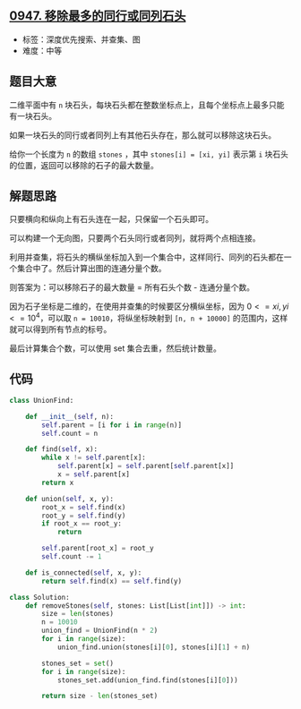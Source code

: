 ## [0947. 移除最多的同行或同列石头](https://leetcode-cn.com/problems/most-stones-removed-with-same-row-or-column/)

- 标签：深度优先搜索、并查集、图
- 难度：中等

## 题目大意

二维平面中有 `n` 块石头，每块石头都在整数坐标点上，且每个坐标点上最多只能有一块石头。

如果一块石头的同行或者同列上有其他石头存在，那么就可以移除这块石头。

给你一个长度为 `n` 的数组 `stones` ，其中 `stones[i] = [xi, yi]` 表示第 `i` 块石头的位置，返回可以移除的石子的最大数量。

## 解题思路

只要横向和纵向上有石头连在一起，只保留一个石头即可。

可以构建一个无向图，只要两个石头同行或者同列，就将两个点相连接。

利用并查集，将石头的横纵坐标加入到一个集合中，这样同行、同列的石头都在一个集合中了。然后计算出图的连通分量个数。

则答案为：可以移除石子的最大数量 = 所有石头个数 - 连通分量个数。

因为石子坐标是二维的，在使用并查集的时候要区分横纵坐标，因为 $0 <= xi, yi <= 10^4$，可以取 `n = 10010`，将纵坐标映射到 `[n, n + 10000]` 的范围内，这样就可以得到所有节点的标号。

最后计算集合个数，可以使用 set 集合去重，然后统计数量。

## 代码

```Python
class UnionFind:

    def __init__(self, n):
        self.parent = [i for i in range(n)]
        self.count = n

    def find(self, x):
        while x != self.parent[x]:
            self.parent[x] = self.parent[self.parent[x]]
            x = self.parent[x]
        return x

    def union(self, x, y):
        root_x = self.find(x)
        root_y = self.find(y)
        if root_x == root_y:
            return

        self.parent[root_x] = root_y
        self.count -= 1

    def is_connected(self, x, y):
        return self.find(x) == self.find(y)

class Solution:
    def removeStones(self, stones: List[List[int]]) -> int:
        size = len(stones)
        n = 10010
        union_find = UnionFind(n * 2)
        for i in range(size):
            union_find.union(stones[i][0], stones[i][1] + n)

        stones_set = set()
        for i in range(size):
            stones_set.add(union_find.find(stones[i][0]))

        return size - len(stones_set)
```

